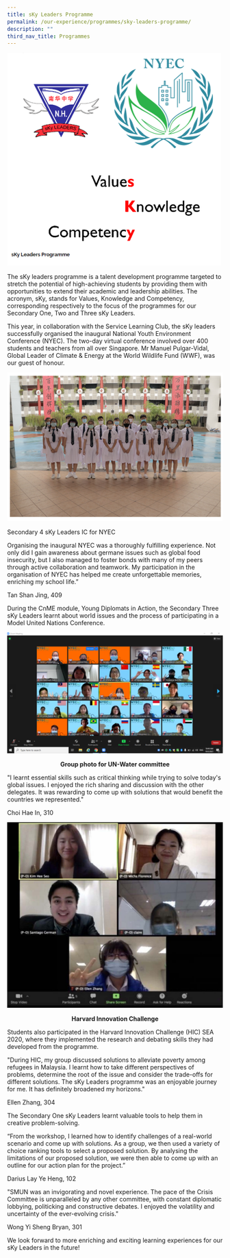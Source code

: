 ```yaml
---
title: sKy Leaders Programme
permalink: /our-experience/programmes/sky-leaders-programme/
description: ""
third_nav_title: Programmes
---
```

<img src="/images/sky1.png" 
         style="width:500px"
	/>
<br>

The sKy leaders programme is a talent development programme targeted to stretch the potential of high-achieving students by providing them with opportunities to extend their academic and leadership abilities. The acronym, sKy, stands for Values, Knowledge and Competency, corresponding respectively to the focus of the programmes for our Secondary One, Two and Three sKy Leaders.  
  
This year, in collaboration with the Service Learning Club, the sKy leaders successfully organised the inaugural National Youth Environment Conference (NYEC). The two-day virtual conference involved over 400 students and teachers from all over Singapore. Mr Manuel Pulgar-Vidal, Global Leader of Climate & Energy at the World Wildlife Fund (WWF), was our guest of honour.  
  
![Sec 4 sKy Leaders ICs for NYEC.JPG](/images/sky2.png)

Secondary 4 sKy Leaders IC for NYEC

  

Organising the inaugural NYEC was a thoroughly fulfilling experience. Not only did I gain awareness about germane issues such as global food insecurity, but I also managed to foster bonds with many of my peers through active collaboration and teamwork. My participation in the organisation of NYEC has helped me create unforgettable memories, enriching my school life.”  

Tan Shan Jing, 409

During the CnME module, Young Diplomats in Action, the Secondary Three sKy Leaders learnt about world issues and the process of participating in a Model United Nations Conference.

![Group photo for UN-Water committee.png](/images/sky3.png)  
<p style="text-align: center"><strong>Group photo for UN-Water committee  </strong></p>
  

"I learnt essential skills such as critical thinking while trying to solve today's global issues. I enjoyed the rich sharing and discussion with the other delegates. It was rewarding to come up with solutions that would benefit the countries we represented."  

Choi Hae In, 310

![Harvard Innovation Challenge.jpg](/images/HarvardInnovationChallenge.jpg)
<p style="text-align: center"><strong>Harvard Innovation Challenge</strong></p>


Students also participated in the Harvard Innovation Challenge (HIC) SEA 2020, where they implemented the research and debating skills they had developed from the programme.

"During HIC, my group discussed solutions to alleviate poverty among refugees in Malaysia. I learnt how to take different perspectives of problems, determine the root of the issue and consider the trade-offs for different solutions. The sKy Leaders programme was an enjoyable journey for me. It has definitely broadened my horizons."

Ellen Zhang, 304

The Secondary One sKy Leaders learnt valuable tools to help them in creative problem-solving.

“From the workshop, I learned how to identify challenges of a real-world scenario and come up with solutions. As a group, we then used a variety of choice ranking tools to select a proposed solution. By analysing the limitations of our proposed solution, we were then able to come up with an outline for our action plan for the project.”

Darius Lay Ye Heng, 102

  

"SMUN was an invigorating and novel experience. The pace of the Crisis Committee is unparalleled by any other committee, with constant diplomatic lobbying, politicking and constructive debates. I enjoyed the volatility and uncertainty of the ever-evolving crisis."

Wong Yi Sheng Bryan, 301

  

We look forward to more enriching and exciting learning experiences for our sKy Leaders in the future!